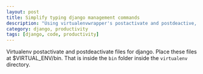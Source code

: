 ```yaml
---
layout: post
title: Simplify typing django management commands
description: "Using virtualenvwrapper's postactivate and postdeactive, add some helpful commands to your shell"
category: django, productivity
tags: [django, code, productivity]
---
```

Virtualenv postactivate and postdeactivate files for django.
Place these files at $VIRTUAL_ENV/bin. That is inside the `bin` folder inside the `virtualenv` directory.
<script src="https://gist.github.com/manuganji/9069466.js"></script>
